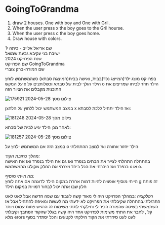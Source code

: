# GoingToGrandma
1. draw 2 houses. One with boy and One with Gril.
2. When the user press x the boy goes to the Gril hourse.
3. When the user press c the boy goes home.
4. Draw house with colors.


שם אריאל אלייב - כיתה י1                                       
ישיבת בני עקיבא גבעת שמואל                                                            
שנת הפרויקט 2024                                       
שם הפרויקט GoingToGrandma                                                                                                                                                                                                       
שם המורה-ברק צוברי 

בפרויקט מוצג ילד(המייצג נכד)בבית, ואישה בבית(המיצגת סבתא) כשהמשתמש לוחץ על המקש x הילד הולך לבית של סבתא וכשלוחצים על o הילד חוזר לביתו
שמריצים את התוכנית מקבלים את הציור הזה 


  ![צילום מסך 2024-05-28 175921](https://github.com/baraksu/GoingToGrandma/assets/167670184/0e930fe6-52ca-4783-9ec4-62c1217b871f)     
  
במצב המשתמש יכול ללחוץ על הלחצן x ואז הילד יתחיל ללכת לסבתא:
                                                                                                                                            
   ![צילום מסך 2024-05-28 181248](https://github.com/baraksu/GoingToGrandma/assets/167670184/9b2e2188-93ff-4a4e-8553-4121b1fb8fe4)                 

לאחר מכן הילד יגיע לבית של סבתא:
                    
  ![צילום מסך 2024-05-28 181257](https://github.com/baraksu/GoingToGrandma/assets/167670184/ace64830-ca80-4930-b221-b25330ac811d) 

  במצב הזה אם המשתמש ילחץ על o הילד יחזור אחורה ואז למצב ההתחלתי

*מהלך כתיבת הקוד:*                                                                                                                
   בהתחלה התחלתי לצייר את הבתים בנפרד ואז גם את הילד בנפרד ואז את האישה בנפרד ואז חיברתי את הכל ביחד ויצרתי את החלק שקולט מהמשתמש x או o.                                
   
 *מה הייתי מוסיף:*                                                                                                                           
  הייתי מוסיף אופציה להיות דמות אחרת במקום הילד לדוגמה אם אתה לוחץ g זה פותח חלון שבו אתה יכול לבחור דמויות במקום הילד                                                  
  
 *רפלקציה* :במהלך הפרויקט היה לי מאוד קשה לעבוד עם שפה חדשה אבל לאט לאט התרגלתי.בהתחלה שקיבלתי את הפרויקט לא ידעתי מה לעשות ומאיפה להתחיל אבל אז השתמשתי בשיטה שהמורה הכיר לי וחילקתי לתתי משימות זה הרגיש פחות עמוס ויותר קל , לחבר את התתי משימות לפרויקט אחד היה קשה בגלל שהקוד הסתבך וקיבלתי מלא erors לעט לעט סידרתי את הקוד חילקתי לקטעים והכל יסתדר בסוף


